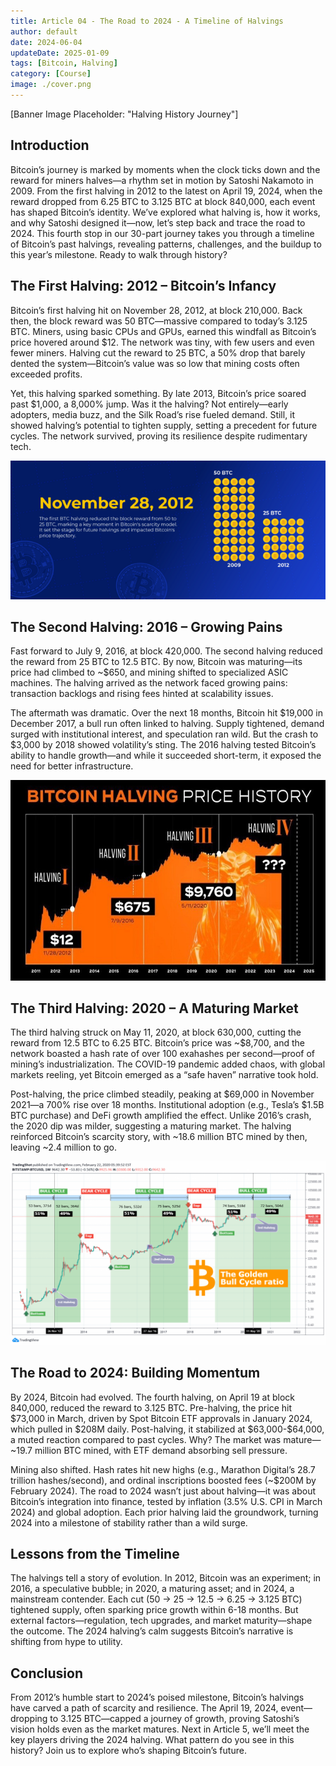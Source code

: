 ```yaml
---
title: Article 04 - The Road to 2024 - A Timeline of Halvings
author: default
date: 2024-06-04
updateDate: 2025-01-09
tags: [Bitcoin, Halving]
category: [Course]
image: ./cover.png
---
```


[Banner Image Placeholder: "Halving History Journey"]

## Introduction

Bitcoin’s journey is marked by moments when the clock ticks down and the reward for miners halves—a rhythm set in motion by Satoshi Nakamoto in 2009. From the first halving in 2012 to the latest on April 19, 2024, when the reward dropped from 6.25 BTC to 3.125 BTC at block 840,000, each event has shaped Bitcoin’s identity. We’ve explored what halving is, how it works, and why Satoshi designed it—now, let’s step back and trace the road to 2024. This fourth stop in our 30-part journey takes you through a timeline of Bitcoin’s past halvings, revealing patterns, challenges, and the buildup to this year’s milestone. Ready to walk through history?

## The First Halving: 2012 – Bitcoin’s Infancy

Bitcoin’s first halving hit on November 28, 2012, at block 210,000. Back then, the block reward was 50 BTC—massive compared to today’s 3.125 BTC. Miners, using basic CPUs and GPUs, earned this windfall as Bitcoin’s price hovered around \$12. The network was tiny, with few users and even fewer miners. Halving cut the reward to 25 BTC, a 50% drop that barely dented the system—Bitcoin’s value was so low that mining costs often exceeded profits.

Yet, this halving sparked something. By late 2013, Bitcoin’s price soared past \$1,000, a 8,000% jump. Was it the halving? Not entirely—early adopters, media buzz, and the Silk Road’s rise fueled demand. Still, it showed halving’s potential to tighten supply, setting a precedent for future cycles. The network survived, proving its resilience despite rudimentary tech.

![Image 1: "2012 Halving Milestone"](./1.2012-halving-milestone.png)

## The Second Halving: 2016 – Growing Pains

Fast forward to July 9, 2016, at block 420,000. The second halving reduced the reward from 25 BTC to 12.5 BTC. By now, Bitcoin was maturing—its price had climbed to ~\$650, and mining shifted to specialized ASIC machines. The halving arrived as the network faced growing pains: transaction backlogs and rising fees hinted at scalability issues.

The aftermath was dramatic. Over the next 18 months, Bitcoin hit \$19,000 in December 2017, a bull run often linked to halving. Supply tightened, demand surged with institutional interest, and speculation ran wild. But the crash to \$3,000 by 2018 showed volatility’s sting. The 2016 halving tested Bitcoin’s ability to handle growth—and while it succeeded short-term, it exposed the need for better infrastructure.

![Image 2: "2016 Halving Surge"](./2.2016-halving-surge.png)

## The Third Halving: 2020 – A Maturing Market

The third halving struck on May 11, 2020, at block 630,000, cutting the reward from 12.5 BTC to 6.25 BTC. Bitcoin’s price was ~\$8,700, and the network boasted a hash rate of over 100 exahashes per second—proof of mining’s industrialization. The COVID-19 pandemic added chaos, with global markets reeling, yet Bitcoin emerged as a “safe haven” narrative took hold.

Post-halving, the price climbed steadily, peaking at \$69,000 in November 2021—a 700% rise over 18 months. Institutional adoption (e.g., Tesla’s \$1.5B BTC purchase) and DeFi growth amplified the effect. Unlike 2016’s crash, the 2020 dip was milder, suggesting a maturing market. The halving reinforced Bitcoin’s scarcity story, with ~18.6 million BTC mined by then, leaving ~2.4 million to go.

![Image 3: "2020 Halving Peak"](3.2020-halving-peak.png)

## The Road to 2024: Building Momentum

By 2024, Bitcoin had evolved. The fourth halving, on April 19 at block 840,000, reduced the reward to 3.125 BTC. Pre-halving, the price hit \$73,000 in March, driven by Spot Bitcoin ETF approvals in January 2024, which pulled in \$208M daily. Post-halving, it stabilized at \$63,000-\$64,000, a muted reaction compared to past cycles. Why? The market was mature—~19.7 million BTC mined, with ETF demand absorbing sell pressure.

Mining also shifted. Hash rates hit new highs (e.g., Marathon Digital’s 28.7 trillion hashes/second), and ordinal inscriptions boosted fees (~\$200M by February 2024). The road to 2024 wasn’t just about halving—it was about Bitcoin’s integration into finance, tested by inflation (3.5% U.S. CPI in March 2024) and global adoption. Each prior halving laid the groundwork, turning 2024 into a milestone of stability rather than a wild surge.

## Lessons from the Timeline

The halvings tell a story of evolution. In 2012, Bitcoin was an experiment; in 2016, a speculative bubble; in 2020, a maturing asset; and in 2024, a mainstream contender. Each cut (50 → 25 → 12.5 → 6.25 → 3.125 BTC) tightened supply, often sparking price growth within 6-18 months. But external factors—regulation, tech upgrades, and market maturity—shape the outcome. The 2024 halving’s calm suggests Bitcoin’s narrative is shifting from hype to utility.

## Conclusion

From 2012’s humble start to 2024’s poised milestone, Bitcoin’s halvings have carved a path of scarcity and resilience. The April 19, 2024, event—dropping to 3.125 BTC—capped a journey of growth, proving Satoshi’s vision holds even as the market matures. Next in Article 5, we’ll meet the key players driving the 2024 halving. What pattern do you see in this history? Join us to explore who’s shaping Bitcoin’s future.
